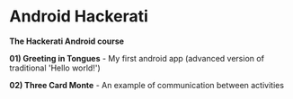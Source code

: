 # Android Hackerati
<b>The Hackerati Android course</b>

<b>01) Greeting in Tongues</b> - My first android app (advanced version of traditional 'Hello world!')

<b>02) Three Card Monte</b> - An example of communication between activities
